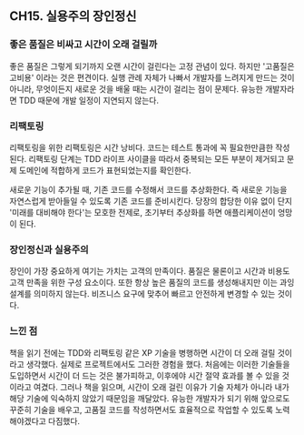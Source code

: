 ## CH15. 실용주의 장인정신
### 좋은 품질은 비싸고 시간이 오래 걸릴까
좋은 품질은 그렇게 되기까지 오랜 시간이 걸린다는 고정 관념이 있다. 하지만 '고품질은 고비용' 이라는 것은 편견이다.
실행 관례 자체가 나빠서 개발자를 느려지게 만드는 것이 아니라, 무엇이든지 새로운 것을 배울 때는 시간이 걸리는 점이 문제다. 유능한 개발자라면 TDD 때문에 개발 일정이 지연되지 않는다. 

### 리팩토링
리팩토링을 위한 리팩토링은 시간 낭비다. 코드는 테스트 통과에 꼭 필요한만큼한 작성된다. 리팩토링 단계는 TDD 라이프 사이클을 따라서 중복되는 모든 부분이 제거되고 문제 도메인에 적합하게 코드가 표현되었는지를 확인한다.

새로운 기능이 추가될 때, 기존 코드를 수정해서 코드를 추상화한다. 즉 새로운 기능을 자연스럽게 받아들일 수 있도록 기존 코드를 준비시킨다. 당장의 합당한 이유 없이 단지 '미래를 대비해야 한다'는 모호한 전제로, 초기부터 추상화를 하면 애플리케이션이 엉망이 된다.

### 장인정신과 실용주의
장인이 가장 중요하게 여기는 가치는 고객의 만족이다. 품질은 물론이고 시간과 비용도 고객 만족을 위한 구성 요소이다. 또한 항상 높은 품질의 코드를 생성해내지만 이는 과잉 설계를 의미하지 않는다. 비즈니스 요구에 맞추어 빠르고 안전하게 변경할 수 있는 것이다.

### 느낀 점
책을 읽기 전에는 TDD와 리팩토링 같은 XP 기술을 병행하면 시간이 더 오래 걸릴 것이라고 생각했다. 실제로 프로젝트에서도 그러한 경험을 했다. 처음에는 이러한 기술들을 도입하면서 시간이 더 드는 것은 불가피하고, 이후에야 시간 절약 효과를 볼 수 있을 것이라고 여겼다. 그러나 책을 읽으며, 시간이 오래 걸린 이유가 기술 자체가 아니라 내가 해당 기술에 익숙하지 않았기 때문임을 깨달았다. 유능한 개발자가 되기 위해 앞으로도 꾸준히 기술을 배우고, 고품질 코드를 작성하면서도 효율적으로 작업할 수 있도록 노력해야겠다고 다짐했다.